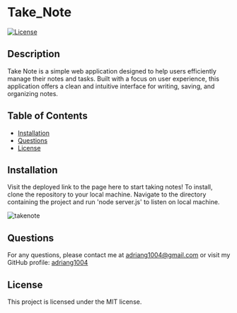 # Take_Note
[![License](https://img.shields.io/badge/License-MIT-yellow.svg)](https://opensource.org/licenses/MIT)

## Description
Take Note is a simple web application designed to help users efficiently manage their notes and tasks. Built with a focus on user experience, this application offers a clean and intuitive interface for writing, saving, and organizing notes.

## Table of Contents
- [Installation](#installation)
- [Questions](#questions)
- [License](#license)

## Installation
Visit the deployed link to the page here to start taking notes! 
To install, clone the repository to your local machine. Navigate to the directory containing the project and run 'node server.js' to listen on local machine.

![takenote](https://github.com/adriang1004/SVGLogo-Maker/assets/144719329/86a465e6-c1fd-41af-9947-b55fe3928f6a)


## Questions
For any questions, please contact me at [adriang1004@gmail.com](mailto:adriang1004@gmail.com) or visit my GitHub profile: [adriang1004](https://github.com/adriang1004/)

## License
This project is licensed under the MIT license.        